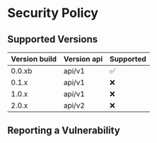 # Security Policy

## Supported Versions


| Version build | Version api | Supported          |
| ------------- | ----------- | ------------------ |
| 0.0.xb        | api/v1      |:white_check_mark: |
| 0.1.x         | api/v1      |:x:                |
| 1.0.x         | api/v1      |:x:                |
| 2.0.x         | api/v2      |:x:                |

## Reporting a Vulnerability
